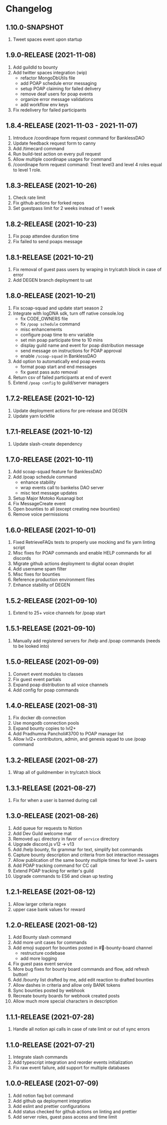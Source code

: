 # Changelog

## 1.10.0-SNAPSHOT

1. Tweet spaces event upon startup

## 1.9.0-RELEASE (2021-11-08)

1. Add guildId to bounty
2. Add twitter spaces integration (wip)
   - refactor MongoDbUtils file
   - add POAP schedule error messaging
   - setup POAP claiming for failed delivery
   - remove deaf users for poap events
   - organize error message validations
   - add workflow env keys
3. Fix redelivery for failed participants
   
## 1.8.4-RELEASE (2021-11-03 - 2021-11-07)

1. Introduce /coordinape form request command for BanklessDAO
2. Update feedback request form to canny
3. Add /timecard command
4. Run build-test action on every pull request
5. Allow multiple coordinape usages for command
6. /coordinape form request command: Treat level3 and level 4 roles equal to level 1 role.

## 1.8.3-RELEASE (2021-10-26)

1. Check rate limit
2. Fix github actions for forked repos
3. Set guestpass limit for 2 weeks instead of 1 week

## 1.8.2-RELEASE (2021-10-23)

1. Fix poap attendee duration time
2. Fix failed to send poaps message

## 1.8.1-RELEASE (2021-10-21)

1. Fix removal of guest pass users by wraping in try/catch block in case of error
2. Add DEGEN branch deployment to uat

## 1.8.0-RELEASE (2021-10-21)

1. Fix scoap-squad and update start season 2
2. Integrate with logDNA sdk, turn off native console.log
   - fix CODE_OWNERS file
   - fix `/poap schedule` command
   - misc enhancements
   - configure poap time to env variable
   - set min poap participate time to 10 mins
   - display guild name and event for poap distribution message
   - send message on instructions for POAP approval
   - enable `/scoap-squad` in BanklessDAO
3. Add option to automatically end poap events
   - format poap start and end messages
   - fix guest pass auto removal
4. Return csv of failed participants at end of event
5. Extend `/poap config` to guild/server managers

## 1.7.2-RELEASE (2021-10-12)

1. Update deployment actions for pre-release and DEGEN
2. Update yarn lockfile

## 1.7.1-RELEASE (2021-10-12)

1. Update slash-create dependency 

## 1.7.0-RELEASE (2021-10-11)

1. Add scoap-squad feature for BanklessDAO
2. Add /poap schedule command
   - enhance stability
   - wrap events call to bankelss DAO server
   - misc text message updates
3. Setup Major Motoko Kusanagi bot
4. Fix MessageCreate event
5. Open bounties to all (except creating new bounties)
6. Remove voice permissions

## 1.6.0-RELEASE (2021-10-01)

1. Fixed RetrieveFAQs tests to properly use mocking and fix yarn linting script
2. Misc fixes for POAP commands and enable HELP commands for all discords
3. Migrate github actions deployment to digital ocean droplet
4. Add username spam filter
5. Misc fixes for bounties
6. Reference production environment files
7. Enhance stability of DEGEN

## 1.5.2-RELEASE (2021-09-10)

1. Extend to 25+ voice channels for /poap start

## 1.5.1-RELEASE (2021-09-10)

1. Manually add registered servers for /help and /poap commands (needs to be looked into)

## 1.5.0-RELEASE (2021-09-09)

1. Convert event modules to classes
2. Fix guest event partials
3. Expand poap distribution to all voice channels
4. Add config for poap commands

## 1.4.0-RELEASE (2021-08-31)

1. Fix docker db connection
2. Use mongodb connection pools
3. Expand bounty copies to lvl2+
4. Add Pradhumna Pancholi#3700 to POAP manager list
5. Allow lvl2+ contributors, admin, and genesis squad to use /poap command

## 1.3.2-RELEASE (2021-08-27)

1. Wrap all of guildmember in try/catch block

## 1.3.1-RELEASE (2021-08-27)

1. Fix for when a user is banned during call

## 1.3.0-RELEASE (2021-08-26)

1. Add queue for requests to Notion
2. Add Dev Guild welcome mat
3. Removed `api` directory in favor of `service` directory
4. Upgrade discord.js v12 -> v13
5. Add /help bounty, fix grammar for text, simplify bot commands
6. Capture bounty description and criteria from bot interaction messages
7. Allow publication of the same bounty multiple times for level 3+ users
8. Add POAP tracking command for CC call
9. Extend POAP tracking for writer's guild
10. Upgrade commands to ES6 and clean up testing

## 1.2.1-RELEASE (2021-08-12)

1. Allow larger criteria regex
2. upper case bank values for reward

## 1.2.0-RELEASE (2021-08-12)

1. Add Bounty slash command
2. Add more unit cases for commands
3. Add emoji support for bounties posted in #🧀-bounty-board channel
   - restructure codebase
   - add more logging
4. Fix guest pass event service
5. More bug fixes for bounty board commands and flow, add refresh button!
6. Add /bounty list drafted by me, add edit reaction to drafted bounties
7. Allow dashes in criteria and allow only BANK tokens
8. Sync bounties posted by webhook
9. Recreate bounty boards for webhook created posts
10. Allow much more special characters in description

## 1.1.1-RELEASE (2021-07-28)

1. Handle all notion api calls in case of rate limit or out of sync errors

## 1.1.0-RELEASE (2021-07-21)

1. Integrate slash commands
2. Add typescript integration and reorder events initialization
3. Fix raw event failure, add support for multiple databases

## 1.0.0-RELEASE (2021-07-09)

1. Add notion faq bot command
2. Add github qa deployment integration
3. Add eslint and prettier configurations
4. Add status checked for github actions on linting and prettier
5. Add server roles, guest pass access and time limit
